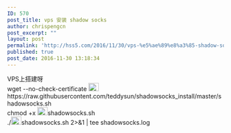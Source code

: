 ```yaml
---
ID: 570
post_title: vps 安装 shadow socks
author: chrispengcn
post_excerpt: ""
layout: post
permalink: 'http://hss5.com/2016/11/30/vps-%e5%ae%89%e8%a3%85-shadow-socks/'
published: true
post_date: 2016-11-30 13:18:34
---
```

<p>VPS上搭建呀<br>wget --no-check-certificate <a href="http://hss5.com/wp-content/uploads/2016/11/W@GJACOFTYDYECOKVDYB.png"><img title="%W@GJ$ACOF(TYDYECOKVDYB" style="border-top: 0px; border-right: 0px; background-image: none; border-bottom: 0px; padding-top: 0px; padding-left: 0px; border-left: 0px; margin: 0px; display: inline; padding-right: 0px" border="0" alt="%W@GJ$ACOF(TYDYECOKVDYB" src="http://hss5.com/wp-content/uploads/2016/11/W@GJACOFTYDYECOKVDYB_thumb.png" width="24" height="19"></a>https://raw.githubusercontent.com/teddysun/shadowsocks_install/master/shadowsocks.sh<br>chmod +x <a href="http://hss5.com/wp-content/uploads/2016/11/W@GJACOFTYDYECOKVDYB1.png"><img title="%W@GJ$ACOF(TYDYECOKVDYB[1]" style="border-top: 0px; border-right: 0px; background-image: none; border-bottom: 0px; padding-top: 0px; padding-left: 0px; border-left: 0px; margin: 0px; display: inline; padding-right: 0px" border="0" alt="%W@GJ$ACOF(TYDYECOKVDYB[1]" src="http://hss5.com/wp-content/uploads/2016/11/W@GJACOFTYDYECOKVDYB1_thumb.png" width="24" height="19"></a>shadowsocks.sh<br>./<a href="http://hss5.com/wp-content/uploads/2016/11/W@GJACOFTYDYECOKVDYB2.png"><img title="%W@GJ$ACOF(TYDYECOKVDYB[2]" style="border-top: 0px; border-right: 0px; background-image: none; border-bottom: 0px; padding-top: 0px; padding-left: 0px; border-left: 0px; display: inline; padding-right: 0px" border="0" alt="%W@GJ$ACOF(TYDYECOKVDYB[2]" src="http://hss5.com/wp-content/uploads/2016/11/W@GJACOFTYDYECOKVDYB2_thumb.png" width="24" height="19"></a>shadowsocks.sh 2&gt;&amp;1 | tee shadowsocks.log
